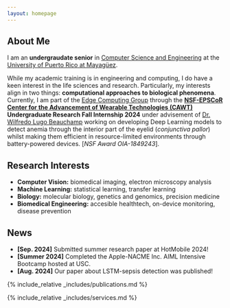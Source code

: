 ```yaml
---
layout: homepage
---
```


<!-- {% include_relative _config.yml %} -->

## About Me

I am an **undergraudate senior** in [Computer Science and Engineering](https://www.uprm.edu/cse/) at the [University of Puerto Rico at Mayagüez](https://www.uprm.edu/). 

While my academic training is in engineering and computing, I do have a keen interest in the life sciences and research. Particularly, my interests align in two things: **computational approaches to biological phenomena**. Currently, I am part of the [Edge Computing Group](https://github.com/edge-computing-upr) through the **[NSF-EPSCoR Center for the Advancement of Wearable Technologies (CAWT)](https://cawt.upr.edu) Undergraduate Research Fall Internship 2024** under advisement of [Dr. Wilfredo Lugo Beauchamp](https://scholar.google.com.pr/citations?hl=en&user=6IknU_EAAAAJ&view_op=list_works&sortby=pubdate) working on developing Deep Learning models to detect anemia through the interior part of the eyelid (*conjunctiva pallor*) whilst making them efficient in resource-limited environments through battery-powered devices. [*NSF Award OIA-1849243*].

## Research Interests

- **Computer Vision:** biomedical imaging, electron microscopy analysis
- **Machine Learning:** statistical learning, transfer learning
- **Biology:** molecular biology, genetics and genomics, precision medicine
- **Biomedical Engineering:** accesible healthtech, on-device monitoring, disease prevention

## News

- **[Sep. 2024]** Submitted summer research paper at HotMobile 2024!
- **[Summer 2024]** Completed the Apple-NACME Inc. AIML Intensive Bootcamp hosted at USC.
- **[Aug. 2024]** Our paper about LSTM-sepsis detection was published!

{% include_relative _includes/publications.md %}

<!-- {% include_relative _includes/research_projects.md %} -->

{% include_relative _includes/services.md %}

